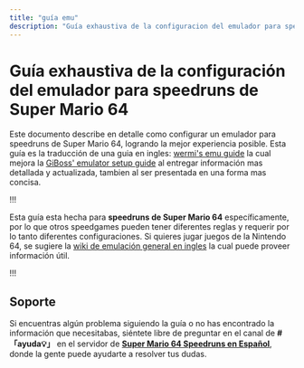 ```yaml
---
title: "guía emu"
description: "Guía exhaustiva de la configuracion del emulador para speedruns de Super Mario 64" 
---
```


# Guía exhaustiva de la configuración del emulador para speedruns de Super Mario 64

Este documento describe en detalle como configurar un emulador para speedruns de Super Mario 64, logrando la mejor experiencia posible. Esta guía es la traducción de una guia en ingles: [wermi's emu guide](https://wermi.neocities.org/emuguide/) la cual mejora la [GiBoss' emulator setup guide](https://docs.google.com/document/d/1k02cyFMU2de1moy1NOUjX9M79I5N7tLEty7pSpenloE/edit?usp=sharing) al entregar información mas detallada y actualizada, tambien al ser presentada en una forma mas concisa.

!!!

Esta guía esta hecha para **speedruns de Super Mario 64** específicamente, por lo que otros speedgames pueden tener diferentes reglas y requerir por lo tanto diferentes configuraciones. Si quieres jugar juegos de la Nintendo 64, se sugiere la [wiki de emulación general en ingles](https://emulation.gametechwiki.com/index.php/Nintendo_64_emulators) la cual puede proveer información útil.

!!!

## Soporte

Si encuentras algún problema siguiendo la guía o no has encontrado la información que necesitabas, siéntete libre de preguntar en el canal de **#「ayuda💡」** en el servidor de [**Super Mario 64 Speedruns en Español**](https://discord.gg/2Vx5DeJvQP), donde la gente puede ayudarte a resolver tus dudas.
